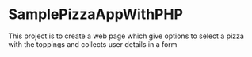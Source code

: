 # SamplePizzaAppWithPHP
This project is to create a web page which give options to select a pizza with the toppings and collects user details in a form
